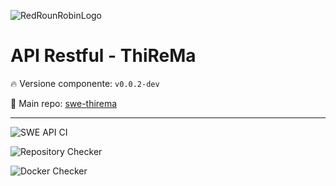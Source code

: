 ![RedRounRobinLogo](https://i.imgur.com/3Dcv4vs.png)

# API Restful - ThiReMa

:fire: Versione componente: `v0.0.2-dev` 

:pushpin: Main repo: [swe-thirema](https://github.com/Maxelweb/swe-thirema)

---

![SWE API CI](https://github.com/RedRoundRobin/swe-api/workflows/SWE%20API%20CI/badge.svg)

![Repository Checker](https://github.com/RedRoundRobin/swe-api/workflows/Repository%20Checker/badge.svg)

![Docker Checker](https://github.com/RedRoundRobin/swe-api/workflows/Docker%20Checker/badge.svg)